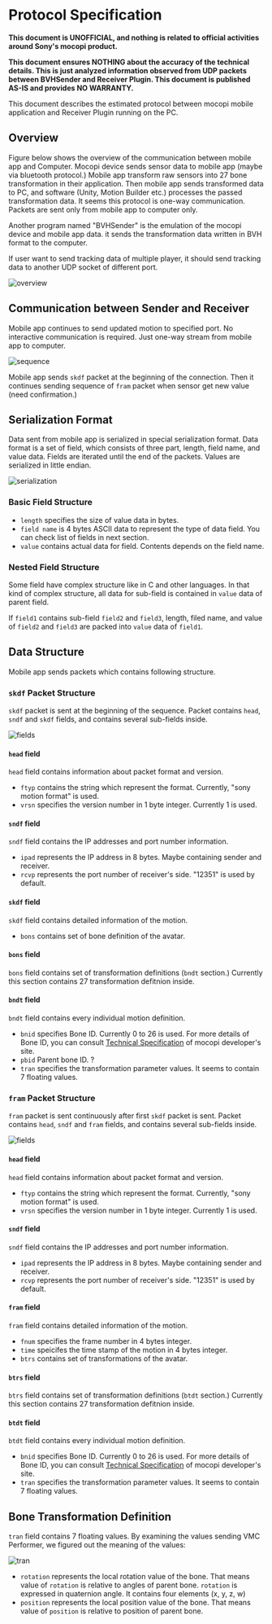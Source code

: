 # Protocol Specification
**This document is UNOFFICIAL, and nothing is related to official activities around Sony's mocopi product.**

**This document ensures NOTHING about the accuracy of the technical details. This is just analyzed information observed from UDP packets between BVHSender and Receiver Plugin. This document is published AS-IS and provides NO WARRANTY.**

This document describes the estimated protocol between mocopi mobile application and Receiver Plugin running on the PC.


## Overview
Figure below shows the overview of the communication between mobile app and Computer.
Mocopi device sends sensor data to mobile app (maybe via bluetooth protocol.)
Mobile app transform raw sensors into 27 bone transformation in their application.
Then mobile app sends transformed data to PC, and software (Unity, Motion Builder etc.) processes the passed transformation data.
It seems this protocol is one-way communication. Packets are sent only from mobile app to computer only.

Another program named "BVHSender" is the emulation of the mocopi device and mobile app data.
it sends the transformation data written in BVH format to the computer.

If user want to send tracking data of multiple player, it should send tracking data to another UDP socket of different port.

![overview](overview.png)


## Communication between Sender and Receiver
Mobile app continues to send updated motion to specified port. No interactive communication is required. Just one-way stream from mobile app to computer.

![sequence](seq.png)

Mobile app sends `skdf` packet at the beginning of the connection.
Then it continues sending sequence of `fram` packet when sensor get new value (need confirmation.)

## Serialization Format
Data sent from mobile app is serialized in special serialization format.
Data format is a set of field, which consists of three part, length, field name, and value data.
Fields are iterated until the end of the packets.
Values are serialized in little endian.

![serialization](serialization-format.png)
### Basic Field Structure
- `length` specifies the size of value data in bytes.
- `field name` is 4 bytes ASCII data to represent the type of data field.
  You can check list of fields in next section.
- `value` contains actual data for field. Contents depends on the field name.

### Nested Field Structure
Some field have complex structure like in C and other languages. In that kind of complex structure, all data for sub-field is contained in `value` data of parent field.

If `field1` contains sub-field `field2` and `field3`, length, filed name, and value of `field2` and `field3` are packed into `value` data of `field1`.

## Data Structure
Mobile app sends packets which contains following structure.

### `skdf` Packet Structure
`skdf` packet is sent at the beginning of the sequence.
Packet contains `head`, `sndf` and `skdf` fields, and contains several sub-fields inside.

![fields](skdf-structure.png)

#### `head` field
`head` field contains information about packet format and version.
- `ftyp` contains the string which represent the format. Currently, "sony motion format" is used.
- `vrsn` specifies the version number in 1 byte integer. Currently 1 is used.

#### `sndf` field
`sndf` field contains the IP addresses and port number information.
- `ipad` represents the IP address in 8 bytes. Maybe containing sender and receiver.
- `rcvp` represents the port number of receiver's side. "12351" is used by default.

#### `skdf` field
`skdf` field contains detailed information of the motion.
- `bons` contains set of bone definition of the avatar.

#### `bons` field
`bons` field contains set of transformation definitions (`bndt` section.) Currently this section contains 27 transformation defitnion inside.

#### `bndt` field
`bndt` field contains every individual motion definition.
- `bnid` specifies Bone ID. Currently 0 to 26 is used.
  For more details of Bone ID, you can consult [Technical Specification](https://www.sony.net/Products/mocopi-dev/jp/documents/Home/TechSpec.html) of mocopi developer's site.
- `pbid` Parent bone ID. ?
- `tran` specifies the transformation parameter values. It seems to contain 7 floating values. 

### `fram` Packet Structure
`fram` packet is sent continuously after first `skdf` packet is sent.
Packet contains `head`, `sndf` and `fram` fields, and contains several sub-fields inside.

![fields](fram-structure.png)
#### `head` field
`head` field contains information about packet format and version.
- `ftyp` contains the string which represent the format. Currently, "sony motion format" is used.
- `vrsn` specifies the version number in 1 byte integer. Currently 1 is used.

#### `sndf` field
`sndf` field contains the IP addresses and port number information.
- `ipad` represents the IP address in 8 bytes. Maybe containing sender and receiver.
- `rcvp` represents the port number of receiver's side. "12351" is used by default.

#### `fram` field
`fram` field contains detailed information of the motion.
- `fnum` specifies the frame number in 4 bytes integer.
- `time` speicifes the time stamp of the motion in 4 bytes integer.
- `btrs` contains set of transformations of the avatar.

#### `btrs` field
`btrs` field contains set of transformation definitions (`btdt` section.) Currently this section contains 27 transformation defitnion inside.

#### `btdt` field
`btdt` field contains every individual motion definition.
- `bnid` specifies Bone ID. Currently 0 to 26 is used.
  For more details of Bone ID, you can consult [Technical Specification](https://www.sony.net/Products/mocopi-dev/jp/documents/Home/TechSpec.html) of mocopi developer's site.
- `tran` specifies the transformation parameter values. It seems to contain 7 floating values. 

## Bone Transformation Definition
`tran` field contains 7 floating values. By examining the values sending VMC Performer, we figured out the meaning of the values:

![tran](tran-structure.png)

- `rotation` represents the local rotation value of the bone. That means value of `rotation` is relative to angles of parent bone.
  `rotation` is expressed in quaternion angle. It contains four elements (x, y, z, w)
- `position` represents the local position value of the bone. That means value of `position` is relative to position of parent bone.
